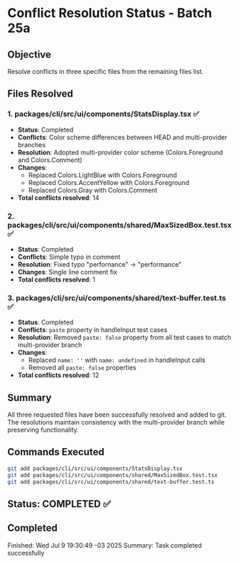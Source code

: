# Conflict Resolution Status - Batch 25a

## Objective

Resolve conflicts in three specific files from the remaining files list.

## Files Resolved

### 1. packages/cli/src/ui/components/StatsDisplay.tsx ✅

- **Status**: Completed
- **Conflicts**: Color scheme differences between HEAD and multi-provider branches
- **Resolution**: Adopted multi-provider color scheme (Colors.Foreground and Colors.Comment)
- **Changes**:
  - Replaced Colors.LightBlue with Colors.Foreground
  - Replaced Colors.AccentYellow with Colors.Foreground
  - Replaced Colors.Gray with Colors.Comment
- **Total conflicts resolved**: 14

### 2. packages/cli/src/ui/components/shared/MaxSizedBox.test.tsx ✅

- **Status**: Completed
- **Conflicts**: Simple typo in comment
- **Resolution**: Fixed typo "perfornance" → "performance"
- **Changes**: Single line comment fix
- **Total conflicts resolved**: 1

### 3. packages/cli/src/ui/components/shared/text-buffer.test.ts ✅

- **Status**: Completed
- **Conflicts**: `paste` property in handleInput test cases
- **Resolution**: Removed `paste: false` property from all test cases to match multi-provider branch
- **Changes**:
  - Replaced `name: ''` with `name: undefined` in handleInput calls
  - Removed all `paste: false` properties
- **Total conflicts resolved**: 12

## Summary

All three requested files have been successfully resolved and added to git. The resolutions maintain consistency with the multi-provider branch while preserving functionality.

## Commands Executed

```bash
git add packages/cli/src/ui/components/StatsDisplay.tsx
git add packages/cli/src/ui/components/shared/MaxSizedBox.test.tsx
git add packages/cli/src/ui/components/shared/text-buffer.test.ts
```

## Status: COMPLETED ✅

## Completed

Finished: Wed Jul 9 19:30:49 -03 2025
Summary: Task completed successfully
